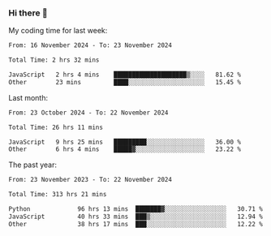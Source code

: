 ### Hi there 👋

My coding time for last week:

<!--START_SECTION:week-->

```txt
From: 16 November 2024 - To: 23 November 2024

Total Time: 2 hrs 32 mins

JavaScript   2 hrs 4 mins    ████████████████████▒░░░░   81.62 %
Other        23 mins         ████░░░░░░░░░░░░░░░░░░░░░   15.45 %
```

<!--END_SECTION:week-->

Last month:

<!--START_SECTION:month-->

```txt
From: 23 October 2024 - To: 22 November 2024

Total Time: 26 hrs 11 mins

JavaScript   9 hrs 25 mins   █████████░░░░░░░░░░░░░░░░   36.00 %
Other        6 hrs 4 mins    █████▓░░░░░░░░░░░░░░░░░░░   23.22 %
```

<!--END_SECTION:month-->

The past year:

<!--START_SECTION:year-->

```txt
From: 23 November 2023 - To: 22 November 2024

Total Time: 313 hrs 21 mins

Python             96 hrs 13 mins  ███████▓░░░░░░░░░░░░░░░░░   30.71 %
JavaScript         40 hrs 33 mins  ███▒░░░░░░░░░░░░░░░░░░░░░   12.94 %
Other              38 hrs 17 mins  ███░░░░░░░░░░░░░░░░░░░░░░   12.22 %
```

<!--END_SECTION:year-->
